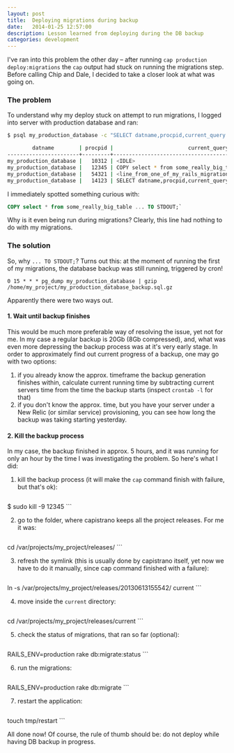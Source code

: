 ```yaml
---
layout: post
title:  Deploying migrations during backup
date:   2014-01-25 12:57:00
description: Lesson learned from deploying during the DB backup
categories: development
---
```

I've ran into this problem the other day – after running `cap production deploy:migrations` the `cap` output had stuck on running the migrations step. Before calling Chip and Dale, I decided to take a closer look at what was going on.

###  The problem

To understand why my deploy stuck on attempt to run migrations, I logged into server with production database and ran:

```bash
$ psql my_production_database -c "SELECT datname,procpid,current_query FROM pg_stat_activity;"

        datname        | procpid |                        current_query
-----------------------+---------+-------------------------------------------------------------
my_production_database |   10312 | <IDLE>
my_production_database |   12345 | COPY select * from some_really_big_table ... TO STDOUT;
my_production_database |   54321 | <line_from_one_of_my_rails_migrations>
my_production_database |   14123 | SELECT datname,procpid,current_query FROM pg_stat_activity;
```

I immediately spotted something curious with:

```sql
COPY select * from some_really_big_table ... TO STDOUT;`
```

Why is it even being run during migrations? Clearly, this line had nothing to do with my migrations.

###  The solution

So, why `... TO STDOUT;`? Turns out this: at the moment of running the first of my migrations, the database backup was still running, triggered by cron!

```cron
0 15 * * * pg_dump my_production_database | gzip /home/my_project/my_production_database_backup.sql.gz
```

Apparently there were two ways out.

#### 1. Wait until backup finishes

This would be much more preferable way of resolving the issue, yet not for me. In my case a regular backup is 20Gb (8Gb compressed), and, what was even more depressing the backup process was at it's very early stage. In order to approximately find out current progress of a backup, one may go with two options:

1. if you already know the approx. timeframe the backup generation finishes within, calculate current running time by subtracting current servers time from the time the backup starts (inspect `crontab -l` for that)
2. if you don't know the approx. time, but you have your server under a New Relic (or similar service) provisioning, you can see how long the backup was taking starting yesterday.

#### 2. Kill the backup process

In my case, the backup finished in approx. 5 hours, and it was running for only an hour by the time I was investigating the problem. So here's what I did:

1. kill the backup process (it will make the `cap` command finish with failure, but that's ok):

    ```bash
  $ sudo kill -9 12345
    ```

2. go to the folder, where capistrano keeps all the project releases. For me it was:

    ```bash
cd /var/projects/my_project/releases/
    ```

3. refresh the symlink (this is usually done by capistrano itself, yet now we have to do it manually, since cap command finished with a failure):

    ```bash
ln -s /var/projects/my_project/releases/20130613155542/ current
    ```

4. move inside the `current` directory:

    ```bash
cd /var/projects/my_project/releases/current
    ```

5. check the status of migrations, that ran so far (optional):

    ```bash
RAILS_ENV=production rake db:migrate:status
    ```

6. run the migrations:

    ```bash
RAILS_ENV=production rake db:migrate
    ```

7. restart the application:

    ```bash
touch tmp/restart
    ```

All done now! Of course, the rule of thumb should be: do not deploy while having DB backup in progress.

